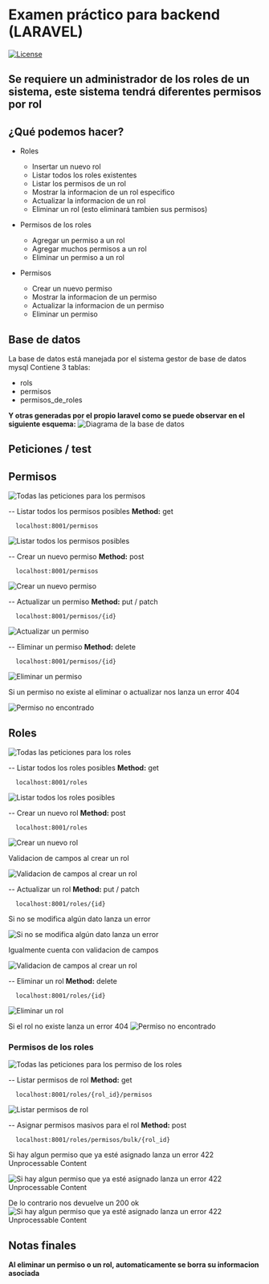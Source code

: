# Examen práctico para backend (LARAVEL)

[![License](https://img.shields.io/packagist/l/laravel/framework)](https://packagist.org/packages/laravel/lumen-framework)

## Se requiere un administrador de los roles de un sistema, este sistema tendrá diferentes permisos por rol

## ¿Qué podemos hacer? 

- Roles
    - Insertar un nuevo rol
    - Listar todos los roles existentes
    - Listar los permisos de un rol
    - Mostrar la informacion de un rol especifico
    - Actualizar la informacion de un rol 
    - Eliminar un rol (esto eliminará tambien sus permisos)

- Permisos de los roles
    - Agregar un permiso a un rol
    - Agregar muchos permisos a un rol 
    - Eliminar un permiso a un rol

- Permisos
    - Crear un nuevo permiso
    - Mostrar la informacion de un permiso 
    - Actualizar la informacion de un permiso
    - Eliminar un permiso

## Base de datos
La base de datos está manejada por el sistema gestor de base de datos mysql
Contiene 3 tablas: 
- rols
- permisos
- permisos_de_roles

**Y otras generadas por el propio laravel como se puede observar en el siguiente esquema:** 
![Diagrama de la base de datos](/comgit/img/diagrama.png)

## **Peticiones / test**

## Permisos

![Todas las peticiones para los **permisos**](/comgit/img/peticiones_permisos.png)

-- Listar todos los permisos posibles **Method:** get

```
  localhost:8001/permisos
```
![Listar todos los permisos posibles](/comgit/img/permisos_posibles.png)

-- Crear un nuevo permiso **Method:**  post


```
  localhost:8001/permisos
```

![Crear un nuevo permiso ](/comgit/img/crear_permiso.png)

-- Actualizar un permiso **Method:**  put / patch

```
  localhost:8001/permisos/{id}
```

![Actualizar un permiso ](/comgit/img/actualizar_permiso.png)

-- Eliminar un permiso **Method:**  delete

```
  localhost:8001/permisos/{id}
```

![Eliminar un permiso ](/comgit/img/permiso_eliminado.png)


Si un permiso no existe al eliminar o actualizar nos lanza un error 404

![Permiso no encontrado](/comgit/img/permiso_not_found.png)

## Roles

![Todas las peticiones para los **roles**](/comgit/img/peticiones_roles.png)

-- Listar todos los roles posibles **Method:** get

```
  localhost:8001/roles
```
![Listar todos los roles posibles](/comgit/img/roles_posibles.png)

-- Crear un nuevo rol **Method:**  post

```
  localhost:8001/roles
```

![Crear un nuevo rol](/comgit/img/crear_rol.png)

Validacion de campos al crear un rol

![Validacion de campos al crear un rol](/comgit/img/validacion_rol.png)

-- Actualizar un rol **Method:**  put / patch

```
  localhost:8001/roles/{id}
```
Si no se modifica algún dato lanza un error

![Si no se modifica algún dato lanza un error](/comgit/img/erro_no_update_data.png)

Igualmente cuenta con validacion de campos

![Validacion de campos al crear un rol](/comgit/img/validacion_rol.png)


-- Eliminar un rol **Method:**  delete

```
  localhost:8001/roles/{id}
```

![Eliminar un rol ](/comgit/img/eliminar_rol.png)

Si el rol no existe lanza un error 404
![Permiso no encontrado](/comgit/img/permiso_not_found.png)


### Permisos de los roles

![Todas las peticiones para los **permiso de los roles**](/comgit/img/posibles_permisos_de_rol.png)

-- Listar permisos de rol **Method:** get

```
  localhost:8001/roles/{rol_id}/permisos
```
![Listar permisos de rol](/comgit/img/permisos_de_rol_a.png)

-- Asignar permisos masivos para el rol **Method:**  post

```
  localhost:8001/roles/permisos/bulk/{rol_id}
```

Si hay algun permiso que ya esté asignado lanza un error 422 Unprocessable Content

![Si hay algun permiso que ya esté asignado lanza un error 422 Unprocessable Content](/comgit/img/error422.png)

De lo contrario nos devuelve un 200 ok
![Si hay algun permiso que ya esté asignado lanza un error 422 Unprocessable Content](/comgit/img/permiso_asignado_200.png.png)


## Notas finales

**Al eliminar un permiso o un rol, automaticamente se borra su informacion asociada**
